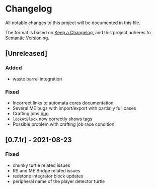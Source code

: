 # Changelog
All notable changes to this project will be documented in this file.

The format is based on [Keep a Changelog](https://keepachangelog.com/en/1.0.0/),
and this project adheres to [Semantic Versioning](https://semver.org/spec/v2.0.0.html).

## [Unreleased]

### Added

- waste barrel integration

### Fixed

- Incorrect links to automata cores documentation
- Several ME bugs with import/export with partially full cases
- Crafting jobs [bug](https://github.com/Seniorendi/AdvancedPeripherals/issues/188)
- `lookAtBlock` now correctly shows tags
- Possible problem with crafting job race condition

## [0.7.1r] - 2021-08-23

### Fixed

- chunky turtle related issues
- RS and ME Bridge related issues
- redstone integrator block updates
- peripheral name of the player detector turtle